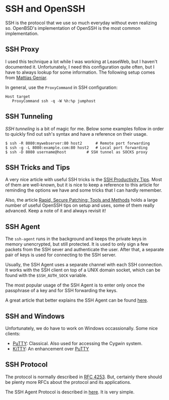SSH and OpenSSH
===============

SSH is the protocol that we use so much everyday without even realizing so.
OpenBSD's implementation of OpenSSH is the most common implementation.


SSH Proxy
---------

I used this technique a lot while I was working at LeaseWeb, but I haven't
documented it.  Unfortunately, I need this configuration quite often, but
I have to always lookup for some information.  The following setup comes
from [Mattias Geniar][ma.ttias].

In general, use the `ProxyCommand` in SSH configuration:

    Host target
       ProxyCommand	ssh -q -W %h:%p jumphost


[ma.ttias]:	https://ma.ttias.be/use-jumphost-ssh-client-configurations/


SSH Tunneling
-------------

*SSH tunneling* is a bit of magic for me.  Below some examples follow in order
to quickly find out ssh's syntax and have a reference on their usage.

    $ ssh -R 8080:mywebserver:80 host2		# Remote port forwarding
    $ ssh -g -L 8080:example.com:80 host2	# Local port forwarding
    $ ssh -D 8080 username@host			# SSH tunnel as SOCKS proxy


SSH Tricks and Tips
-------------------

A very nice article with useful SSH tricks is the [SSH Productivity Tips][ssh-tips].
Most of them are well-known, but it is nice to keep a reference to this article
for reminding the options we have and some tricks that I can hardly remember.

Also, the article [Rapid, Secure Patching: Tools and Methods][lj-article] holds
a large number of useful OpenSSH tips on setup and uses, some of them really
advanced.  Keep a note of it and always revisit it!


[ssh-tips]:	http://blogs.perl.org/users/smylers/2011/08/ssh-productivity-tips.html
[lj-article]:	https://www.linuxjournal.com/content/rapid-secure-patching-tools-and-methods


SSH Agent
---------

The `ssh-agent` runs in the background and keeps the private keys in memory
unencrypted, but still protected.  It is used to only sign a few packets from
the SSH sever and authenticate the user.  After that, a separate pair of keys is
used for connecting to the SSH server.

Usually, the SSH Agent uses a separate channel with each SSH connection.
It works with the SSH client on top of a UNIX domain socket, which can be found
with the `$SSH_AUTH_SOCK` variable.

The most popular usage of the SSH Agent is to enter only once the passphrase of
a key and for SSH forwarding the keys.

A great article that better explains the SSH Agent can be found
[here](https://smallstep.com/blog/ssh-agent-explained/).


SSH and Windows
---------------

Unfortunately, we do have to work on Windows occassionally.  Some nice clients:

 - [PuTTY][putty]:  Classical.  Also used for accessing the Cygwin system.
 - [KiTTY](http://www.9bis.net/kitty/):
   An enhancement over [PuTTY][putty]


[putty]:	http://www.putty.org/


SSH Protocol
------------

The protocol is normally described in [RFC 4253][rfc4253].
But, certainly there should be plenty more RFCs about the protocol and its
applications.

The SSH Agent Protocol is described in
[here](https://tools.ietf.org/html/draft-miller-ssh-agent-04).
It is very simple.


[rfc4253]:	https://tools.ietf.org/html/rfc4253
